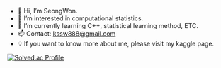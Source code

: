 - 👋 Hi, I’m SeongWon.
- 👀 I’m interested in computational statistics.
- 🌱 I’m currently learning C++, statistical learning method, ETC.
- 📫 Contact: kssw888@gmail.com
- 💡 If you want to know more about me, please visit my kaggle page.

[![Solved.ac Profile](http://mazassumnida.wtf/api/v2/generate_badge?boj=ksw888)](https://solved.ac/ksw888/)

<!---
Won-Seong/Won-Seong is a ✨ special ✨ repository because its `README.md` (this file) appears on your GitHub profile.
You can click the Preview link to take a look at your changes.
--->
